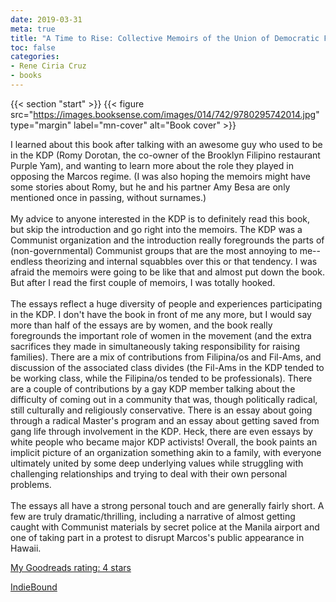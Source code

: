 ```yaml
---
date: 2019-03-31
meta: true
title: "A Time to Rise: Collective Memoirs of the Union of Democratic Filipinos"
toc: false
categories:
- Rene Ciria Cruz
- books
---
```


{{< section "start" >}}
{{< figure src="https://images.booksense.com/images/014/742/9780295742014.jpg" type="margin" label="mn-cover" alt="Book cover" >}}

I learned about this book after talking with an awesome guy who used to be in the KDP (Romy Dorotan, the co-owner of the Brooklyn Filipino restaurant Purple Yam), and wanting to learn more about the role they played in opposing the Marcos regime. (I was also hoping the memoirs might have some stories about Romy, but he and his partner Amy Besa are only mentioned once in passing, without surnames.)<br /><br />My advice to anyone interested in the KDP is to definitely read this book, but skip the introduction and go right into the memoirs. The KDP was a Communist organization and the introduction really foregrounds the parts of (non-governmental) Communist groups that are the most annoying to me--endless theorizing and internal squabbles over this or that tendency. I was afraid the memoirs were going to be like that and almost put down the book. But after I read the first couple of memoirs, I was totally hooked. <br /><br />The essays reflect a huge diversity of people and experiences participating in the KDP. I don't have the book in front of me any more, but I would say more than half of the essays are by women, and the book really foregrounds the important role of women in the movement (and the extra sacrifices they made in simultaneously taking responsibility for raising families). There are a mix of contributions from Filipina/os and Fil-Ams, and discussion of the associated class divides (the Fil-Ams in the KDP tended to be working class, while the Filipina/os tended to be professionals). There are a couple of contributions by a gay KDP member talking about the difficulty of coming out in a community that was, though politically radical, still culturally and religiously conservative. There is an essay about going through a radical Master's program and an essay about getting saved from gang life through involvement in the KDP. Heck, there are even essays by white people who became major KDP activists! Overall, the book paints an implicit picture of an organization something akin to a family, with everyone ultimately united by some deep underlying values while struggling with challenging relationships and trying to deal with their own personal problems.<br /><br />The essays all have a strong personal touch and are generally fairly short. A few are truly dramatic/thrilling, including a narrative of almost getting caught with Communist materials by secret police at the Manila airport and one of taking part in a protest to disrupt Marcos's public appearance in Hawaii.

[My Goodreads rating: 4 stars](https://www.goodreads.com/review/show/2733739207)  

[IndieBound](https://www.indiebound.org/book/9780295742014)
